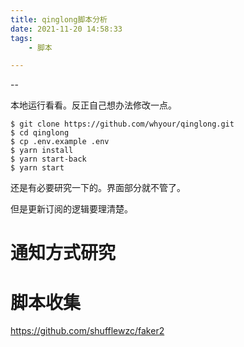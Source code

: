 ```yaml
---
title: qinglong脚本分析
date: 2021-11-20 14:58:33
tags:
	- 脚本

---
```


--

本地运行看看。反正自己想办法修改一点。

```
$ git clone https://github.com/whyour/qinglong.git
$ cd qinglong
$ cp .env.example .env
$ yarn install
$ yarn start-back
$ yarn start
```

还是有必要研究一下的。界面部分就不管了。

但是更新订阅的逻辑要理清楚。

# 通知方式研究



# 脚本收集

https://github.com/shufflewzc/faker2
